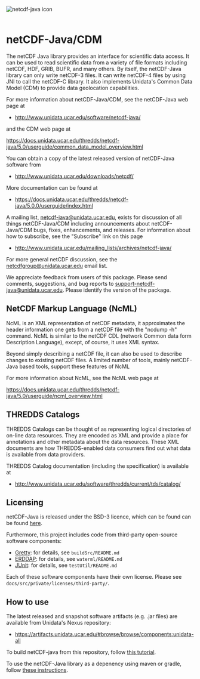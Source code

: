 ![netcdf-java icon](https://www.unidata.ucar.edu/images/logos/cdm_netcdfjava-150x150.png)
<br>
<br>

# netCDF-Java/CDM

The netCDF Java library provides an interface for scientific data access. It can be
used to read scientific data from a variety of file formats including netCDF, HDF,
GRIB, BUFR, and many others. By itself, the netCDF-Java library can only write
netCDF-3 files. It can write netCDF-4 files by using JNI to call the netCDF-C
library. It also implements Unidata's Common Data Model (CDM) to provide data
geolocation capabilities.

For more information about netCDF-Java/CDM, see the netCDF-Java web page at

* http://www.unidata.ucar.edu/software/netcdf-java/

and the CDM web page at

https://docs.unidata.ucar.edu/thredds/netcdf-java/5.0/userguide/common_data_model_overview.html

You can obtain a copy of the latest released version of netCDF-Java software
from

* http://www.unidata.ucar.edu/downloads/netcdf/

More documentation can be found at

* https://docs.unidata.ucar.edu/thredds/netcdf-java/5.0.0/userguide/index.html

A mailing list, netcdf-java@unidata.ucar.edu, exists for discussion of all
things netCDF-Java/CDM including announcements about netCDF-Java/CDM bugs,
fixes, enhancements, and releases. For information about how to subscribe, see
the "Subscribe" link on this page

* http://www.unidata.ucar.edu/mailing_lists/archives/netcdf-java/

For more general netCDF discussion, see the netcdfgroup@unidata.ucar.edu email list.

We appreciate feedback from users of this package. Please send comments,
suggestions, and bug reports to <support-netcdf-java@unidata.ucar.edu>.
Please identify the version of the package.

## NetCDF Markup Language (NcML)

NcML is an XML representation of netCDF metadata, it approximates the header
information one gets from a netCDF file with the "ncdump -h" command. NcML is
similar to the netCDF CDL (network Common data form Description Language),
except, of course, it uses XML syntax.

Beyond simply describing a netCDF file, it can also be used to describe changes
to existing netCDF files. A limited number of tools, mainly netCDF-Java based
tools, support these features of NcML

For more information about NcML, see the NcML web page at

https://docs.unidata.ucar.edu/thredds/netcdf-java/5.0/userguide/ncml_overview.html

## THREDDS Catalogs

THREDDS Catalogs can be thought of as representing logical directories of on-line
data resources. They are encoded as XML and provide a place for annotations and
other metadata about the data resources. These XML documents are how THREDDS-enabled
data consumers find out what data is available from data providers.

THREDDS Catalog documentation (including the specification) is available at

* http://www.unidata.ucar.edu/software/thredds/current/tds/catalog/

## Licensing

netCDF-Java is released under the BSD-3 licence, which can be found can be found [here](https://github.com/Unidata/netcdf-java/blob/master/LICENSE).

Furthermore, this project includes code from third-party open-source software components:
* [Gretty](https://github.com/akhikhl/gretty): for details, see `buildSrc/README.md`
* [ERDDAP](https://coastwatch.pfeg.noaa.gov/erddap/index.html): for details, see `waterml/README.md`
* [JUnit](https://github.com/junit-team/junit4): for details, see `testUtil/README.md`

Each of these software components have their own license. Please see `docs/src/private/licenses/third-party/`.

## How to use

The latest released and snapshot software artifacts (e.g. .jar files)
are available from Unidata's Nexus repository:

* https://artifacts.unidata.ucar.edu/#browse/browse/components:unidata-all

To build netCDF-java from this repository, follow [this tutorial](https://docs.unidata.ucar.edu/thredds/netcdf-java/5.0/userguide/building_from_source.html).

To use the netCDF-Java library as a depenency using maven or gradle, follow [these instructions](https://www.unidata.ucar.edu/software/thredds/current/netcdf-java/reference/BuildDependencies.html).